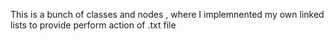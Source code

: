 This is a bunch of classes and nodes , where I implemnented my own linked lists to provide perform action of .txt file 

